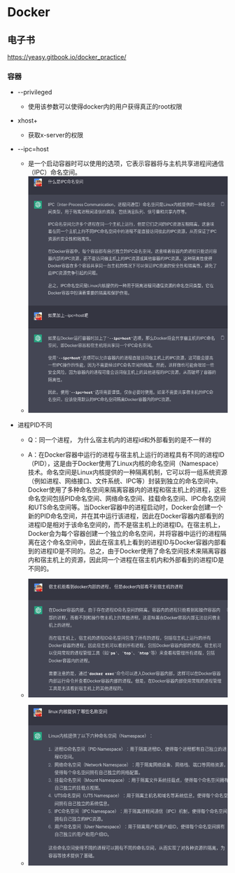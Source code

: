 # Docker

## 电子书

<https://yeasy.gitbook.io/docker_practice/>


### 容器
- --privileged 
    - 使用该参数可以使得docker内的用户获得真正的root权限
- xhost+ 
    - 获取x-server的权限
- --ipc=host 
    
    - 是一个启动容器时可以使用的选项，它表示容器将与主机共享进程间通信（IPC）命名空间。
    - ![image-20230424172952089](image/image-20230424172952089.png)
    
- 进程PID不同
    - Q：同一个进程， 为什么宿主机内的进程id和外部看到的是不一样的
    - A：在Docker容器中运行的进程与宿主机上运行的进程具有不同的进程ID（PID），这是由于Docker使用了Linux内核的命名空间（Namespace）技术。命名空间是Linux内核提供的一种隔离机制，它可以将一组系统资源（例如进程、网络接口、文件系统、IPC等）封装到独立的命名空间中。Docker使用了多种命名空间来隔离容器内的进程和宿主机上的进程，这些命名空间包括PID命名空间、网络命名空间、挂载命名空间、IPC命名空间和UTS命名空间等。当Docker容器中的进程启动时，Docker会创建一个新的PID命名空间，并在其中运行该进程，因此在Docker容器内部看到的进程ID是相对于该命名空间的，而不是宿主机上的进程ID。在宿主机上，Docker会为每个容器创建一个独立的命名空间，并将容器中运行的进程隔离在这个命名空间中，因此在宿主机上看到的进程ID与Docker容器内部看到的进程ID是不同的。总之，由于Docker使用了命名空间技术来隔离容器内和宿主机上的资源，因此同一个进程在宿主机内和外部看到的进程ID是不同的。
    
    - ![image-20230424173404804](image/image-20230424173404804.png)
    
    - ![image-20230424173513310](image/image-20230424173513310.png)